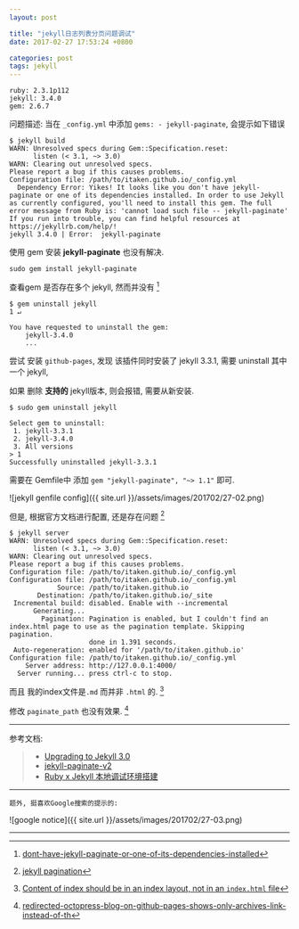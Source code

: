 ```yaml
---
layout: post

title: "jekyll日志列表分页问题调试"
date: 2017-02-27 17:53:24 +0800

categories: post
tags: jekyll
---
```

```
ruby: 2.3.1p112
jekyll: 3.4.0
gem: 2.6.7
```
问题描述: 当在 `_config.yml` 中添加 `gems: - jekyll-paginate`, 会提示如下错误

```shell
$ jekyll build                                                            
WARN: Unresolved specs during Gem::Specification.reset:
      listen (< 3.1, ~> 3.0)
WARN: Clearing out unresolved specs.
Please report a bug if this causes problems.
Configuration file: /path/to/itaken.github.io/_config.yml
  Dependency Error: Yikes! It looks like you don't have jekyll-paginate or one of its dependencies installed. In order to use Jekyll as currently configured, you'll need to install this gem. The full error message from Ruby is: 'cannot load such file -- jekyll-paginate' If you run into trouble, you can find helpful resources at https://jekyllrb.com/help/!
jekyll 3.4.0 | Error:  jekyll-paginate

```
使用 gem 安装 **jekyll-paginate** 也没有解决.

```shell
sudo gem install jekyll-paginate
```

查看gem 是否存在多个 jekyll, 然而并没有 [^1]

```shell
$ gem uninstall jekyll                                                    1 ↵

You have requested to uninstall the gem:
	jekyll-3.4.0
    ...
```
尝试 安装 `github-pages`, 发现 该插件同时安装了 jekyll 3.3.1, 需要 uninstall 其中一个 jekyll,

如果 删除 **支持的** jekyll版本, 则会报错, 需要从新安装.

```shell
$ sudo gem uninstall jekyll

Select gem to uninstall:
 1. jekyll-3.3.1
 2. jekyll-3.4.0
 3. All versions
> 1
Successfully uninstalled jekyll-3.3.1
```

需要在 Gemfile中 添加 `gem "jekyll-paginate", "~> 1.1"` 即可.

![jekyll genfile config]({{ site.url }}/assets/images/201702/27-02.png)

但是, 根据官方文档进行配置, 还是存在问题 [^2]

```shell
$ jekyll server
WARN: Unresolved specs during Gem::Specification.reset:
      listen (< 3.1, ~> 3.0)
WARN: Clearing out unresolved specs.
Please report a bug if this causes problems.
Configuration file: /path/to/itaken.github.io/_config.yml
Configuration file: /path/to/itaken.github.io/_config.yml
            Source: /path/to/itaken.github.io
       Destination: /path/to/itaken.github.io/_site
 Incremental build: disabled. Enable with --incremental
      Generating...
        Pagination: Pagination is enabled, but I couldn't find an index.html page to use as the pagination template. Skipping pagination.
                    done in 1.391 seconds.
 Auto-regeneration: enabled for '/path/to/itaken.github.io'
Configuration file: /path/to/itaken.github.io/_config.yml
    Server address: http://127.0.0.1:4000/
  Server running... press ctrl-c to stop.
```

而且 我的index文件是`.md` 而并非 `.html` 的. [^3]

修改 `paginate_path` 也没有效果. [^4]

---
参考文档:
> - [Upgrading to Jekyll 3.0](https://kersulis.github.io/2015/10/31/jekyll-3/)
> - [jekyll-paginate-v2](https://github.com/sverrirs/jekyll-paginate-v2)
> - [Ruby x Jekyll 本地调试环境搭建](http://szhshp.org/tech/2015/11/14/localjekyllenv.html)

---
    题外, 挺喜欢Google搜索的提示的:

![google notice]({{ site.url }}/assets/images/201702/27-03.png)

---

[^1]: [dont-have-jekyll-paginate-or-one-of-its-dependencies-installed](http://stackoverflow.com/questions/35401566/dont-have-jekyll-paginate-or-one-of-its-dependencies-installed)

[^2]: [jekyll pagination](https://jekyllrb.com/docs/pagination/)

[^3]: [Content of index should be in an index layout, not in an `index.html` file](https://github.com/jekyll/minima/issues/13)

[^4]: [redirected-octopress-blog-on-github-pages-shows-only-archives-link-instead-of-th](http://stackoverflow.com/questions/24363061/redirected-octopress-blog-on-github-pages-shows-only-archives-link-instead-of-th)

[^5]: [jekyll-getting-an-error-when-i-have-paginate-in-my-project](http://stackoverflow.com/questions/35639303/jekyll-getting-an-error-when-i-have-paginate-in-my-project)
